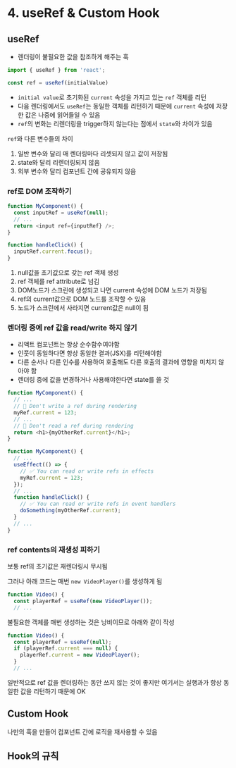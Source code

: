 # 4. useRef & Custom Hook

## useRef

- 렌더링이 불필요한 값을 참조하게 해주는 훅

```js
import { useRef } from 'react';

const ref = useRef(initialValue)
```

- `initial value`로 초기화된 `current` 속성을 가지고 있는 `ref` 객체를 리턴
- 다음 렌더링에서도 `useRef`는 동일한 객체를 리턴하기 때문에 `current` 속성에 저장한 값은
나중에 읽어들일 수 있음
- `ref`의 변화는 리렌더링을 trigger하지 않는다는 점에서 `state`와 차이가 있음

`ref`와 다른 변수들의 차이

1. 일반 변수와 달리 매 렌더링마다 리셋되지 않고 값이 저장됨
2. state와 달리 리렌더링되지 않음
3. 외부 변수와 달리 컴포넌트 간에 공유되지 않음

### ref로 DOM 조작하기

``` js
function MyComponent() {
  const inputRef = useRef(null);
  // ...
  return <input ref={inputRef} />;
}

function handleClick() {
  inputRef.current.focus();
}
```

1. null값을 초기값으로 갖는 ref 객체 생성
2. ref 객체를 ref attribute로 넘김
3. DOM노드가 스크린에 생성되고 나면 current 속성에 DOM 노드가 저장됨
4. ref의 current값으로 DOM 노드를 조작할 수 있음
5. 노드가 스크린에서 사라지면 current값은 null이 됨

### 렌더링 중에 ref 값을 read/write 하지 않기

- 리액트 컴포넌트는 항상 순수함수여야함
- 인풋이 동일하다면 항상 동일한 결과(JSX)를 리턴해야함
- 다른 순서나 다른 인수를 사용하여 호출해도 다른 호출의 결과에 영향을 미치지 않아야 함
- 렌더링 중에 값을 변경하거나 사용해야한다면 state를 쓸 것

``` js
function MyComponent() {
  // ...
  // 🚩 Don't write a ref during rendering
  myRef.current = 123;
  // ...
  // 🚩 Don't read a ref during rendering
  return <h1>{myOtherRef.current}</h1>;
}

function MyComponent() {
  // ...
  useEffect(() => {
    // ✅ You can read or write refs in effects
    myRef.current = 123;
  });
  // ...
  function handleClick() {
    // ✅ You can read or write refs in event handlers
    doSomething(myOtherRef.current);
  }
  // ...
}
```

### ref contents의 재생성 피하기

보통 ref의 초기값은 재렌더링시 무시됨

그러나 아래 코드는 매번 `new VideoPlayer()`를 생성하게 됨

```js
function Video() {
  const playerRef = useRef(new VideoPlayer());
  // ...
```

불필요한 객체를 매번 생성하는 것은 낭비이므로 아래와 같이 작성

```js
function Video() {
  const playerRef = useRef(null);
  if (playerRef.current === null) {
    playerRef.current = new VideoPlayer();
  }
  // ...
```

일반적으로 ref 값을 렌더링하는 동안 쓰지 않는 것이 좋지만 여기서는 실행과가 항상 동일한 값을
리턴하기 때문에 OK

## Custom Hook

나만의 훅을 만들어 컴포넌트 간에 로직을 재사용할 수 있음


## Hook의 규칙
